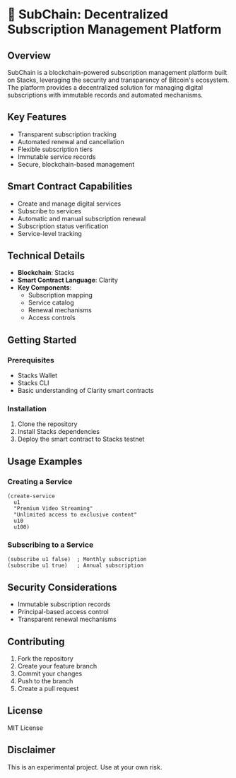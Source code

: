 # 🚀 SubChain: Decentralized Subscription Management Platform

## Overview
SubChain is a blockchain-powered subscription management platform built on Stacks, leveraging the security and transparency of Bitcoin's ecosystem. The platform provides a decentralized solution for managing digital subscriptions with immutable records and automated mechanisms.

## Key Features
- Transparent subscription tracking
- Automated renewal and cancellation
- Flexible subscription tiers
- Immutable service records
- Secure, blockchain-based management

## Smart Contract Capabilities
- Create and manage digital services
- Subscribe to services
- Automatic and manual subscription renewal
- Subscription status verification
- Service-level tracking

## Technical Details
- **Blockchain**: Stacks
- **Smart Contract Language**: Clarity
- **Key Components**:
  - Subscription mapping
  - Service catalog
  - Renewal mechanisms
  - Access controls

## Getting Started

### Prerequisites
- Stacks Wallet
- Stacks CLI
- Basic understanding of Clarity smart contracts

### Installation
1. Clone the repository
2. Install Stacks dependencies
3. Deploy the smart contract to Stacks testnet

## Usage Examples

### Creating a Service
```clarity
(create-service 
  u1 
  "Premium Video Streaming" 
  "Unlimited access to exclusive content" 
  u10 
  u100)
```

### Subscribing to a Service
```clarity
(subscribe u1 false)  ; Monthly subscription
(subscribe u1 true)   ; Annual subscription
```

## Security Considerations
- Immutable subscription records
- Principal-based access control
- Transparent renewal mechanisms

## Contributing
1. Fork the repository
2. Create your feature branch
3. Commit your changes
4. Push to the branch
5. Create a pull request

## License
MIT License

## Disclaimer
This is an experimental project. Use at your own risk.